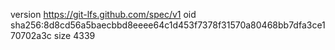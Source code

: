 version https://git-lfs.github.com/spec/v1
oid sha256:8d8cd56a5baecbbd8eeee64c1d453f7378f31570a80468bb7dfa3ce170702a3c
size 4339
